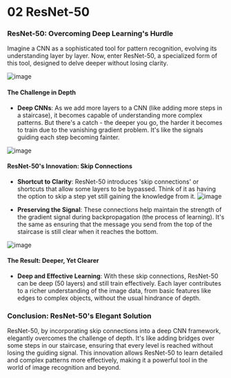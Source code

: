 # 02 ResNet-50
### ResNet-50: Overcoming Deep Learning's Hurdle

Imagine a CNN as a sophisticated tool for pattern recognition, evolving its understanding layer by layer. Now, enter ResNet-50, a specialized form of this tool, designed to delve deeper without losing clarity.

![image](https://github.com/Jerome-Joseph-1/Convolutional-Neural-Networks-An-Introduction/assets/82434071/aaff6363-1634-4840-8bbb-078f453367d0)

#### The Challenge in Depth

- **Deep CNNs**: As we add more layers to a CNN (like adding more steps in a staircase), it becomes capable of understanding more complex patterns. But there's a catch - the deeper you go, the harder it becomes to train due to the vanishing gradient problem. It's like the signals guiding each step becoming fainter.

![image](https://github.com/Jerome-Joseph-1/Convolutional-Neural-Networks-An-Introduction/assets/82434071/501f43b2-647b-4466-aa6b-1d7652704b5e)

#### ResNet-50's Innovation: Skip Connections

- **Shortcut to Clarity**: ResNet-50 introduces 'skip connections' or shortcuts that allow some layers to be bypassed. Think of it as having the option to skip a step yet still gaining the knowledge from it.
  ![image](https://github.com/Jerome-Joseph-1/Convolutional-Neural-Networks-An-Introduction/assets/82434071/1cae153a-f227-4c62-b59f-59396bef3b0b)

  
- **Preserving the Signal**: These connections help maintain the strength of the gradient signal during backpropagation (the process of learning). It's the same as ensuring that the message you send from the top of the staircase is still clear when it reaches the bottom.

![image](https://github.com/Jerome-Joseph-1/Convolutional-Neural-Networks-An-Introduction/assets/82434071/40b51a11-a5b2-4712-a64e-bcf8e92f9e06)

#### The Result: Deeper, Yet Clearer

- **Deep and Effective Learning**: With these skip connections, ResNet-50 can be deep (50 layers) and still train effectively. Each layer contributes to a richer understanding of the image data, from basic features like edges to complex objects, without the usual hindrance of depth.

### Conclusion: ResNet-50's Elegant Solution

ResNet-50, by incorporating skip connections into a deep CNN framework, elegantly overcomes the challenge of depth. It's like adding bridges over some steps in our staircase, ensuring that every level is reached without losing the guiding signal. This innovation allows ResNet-50 to learn detailed and complex patterns more effectively, making it a powerful tool in the world of image recognition and beyond.
